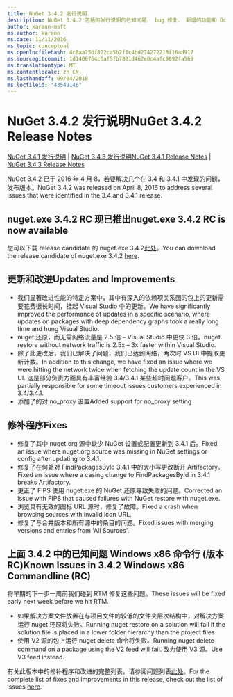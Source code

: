 ```yaml
---
title: NuGet 3.4.2 发行说明
description: NuGet 3.4.2 包括的发行说明的已知问题、 bug 修复、 新增的功能和 Dcr。
author: karann-msft
ms.author: karann
ms.date: 11/11/2016
ms.topic: conceptual
ms.openlocfilehash: 4c8aa75df822ca5b2f1c4bd274272218f16ad917
ms.sourcegitcommit: 1d1406764c6af5fb7801d462e0c4afc9092fa569
ms.translationtype: MT
ms.contentlocale: zh-CN
ms.lasthandoff: 09/04/2018
ms.locfileid: "43549146"
---
```

# <a name="nuget-342-release-notes"></a><span data-ttu-id="3037e-103">NuGet 3.4.2 发行说明</span><span class="sxs-lookup"><span data-stu-id="3037e-103">NuGet 3.4.2 Release Notes</span></span>

<span data-ttu-id="3037e-104">[NuGet 3.4.1 发行说明](../release-notes/nuget-3.4.1.md) | [NuGet 3.4.3 发行说明](../release-notes/nuget-3.4.3.md)</span><span class="sxs-lookup"><span data-stu-id="3037e-104">[NuGet 3.4.1 Release Notes](../release-notes/nuget-3.4.1.md) | [NuGet 3.4.3 Release Notes](../release-notes/nuget-3.4.3.md)</span></span>

<span data-ttu-id="3037e-105">NuGet 3.4.2 已于 2016 年 4 月 8，若要解决几个在 3.4 和 3.4.1 中发现的问题，发布版本。</span><span class="sxs-lookup"><span data-stu-id="3037e-105">NuGet 3.4.2 was released on April 8, 2016 to address several issues that were identified in the 3.4 and 3.4.1 release.</span></span>

## <a name="nugetexe-342-rc-is-now-available"></a><span data-ttu-id="3037e-106">nuget.exe 3.4.2 RC 现已推出</span><span class="sxs-lookup"><span data-stu-id="3037e-106">nuget.exe 3.4.2 RC is now available</span></span>

<span data-ttu-id="3037e-107">您可以下载 release candidate 的 nuget.exe 3.4.2[此处](https://dist.nuget.org/index.html)。</span><span class="sxs-lookup"><span data-stu-id="3037e-107">You can download the release candidate of nuget.exe 3.4.2 [here](https://dist.nuget.org/index.html).</span></span>

## <a name="updates-and-improvements"></a><span data-ttu-id="3037e-108">更新和改进</span><span class="sxs-lookup"><span data-stu-id="3037e-108">Updates and Improvements</span></span>

* <span data-ttu-id="3037e-109">我们显著改进性能的特定方案中，其中有深入的依赖项关系图的包上的更新需要花费很长时间，挂起 Visual Studio 中的更新。</span><span class="sxs-lookup"><span data-stu-id="3037e-109">We have significantly improved the performance of updates in a specific scenario, where updates on packages with deep dependency graphs took a really long time and hung Visual Studio.</span></span>
* <span data-ttu-id="3037e-110">nuget 还原，而无需网络流量是 2.5 倍 – Visual Studio 中更快 3 倍。</span><span class="sxs-lookup"><span data-stu-id="3037e-110">nuget restore without network traffic is 2.5x – 3x faster within Visual Studio.</span></span>
* <span data-ttu-id="3037e-111">除了此更改后，我们已解决了问题，我们已达到网络，两次时 VS UI 中提取更新计数。</span><span class="sxs-lookup"><span data-stu-id="3037e-111">In addition to this change, we have fixed an issue where we were hitting the network twice when fetching the update count in the VS UI.</span></span> <span data-ttu-id="3037e-112">这是部分负责方面具有丰富经验 3.4/3.4.1 某些超时问题客户。</span><span class="sxs-lookup"><span data-stu-id="3037e-112">This was partially responsible for some timeout issues customers experienced in 3.4/3.4.1.</span></span>
* <span data-ttu-id="3037e-113">添加了的对 no_proxy 设置</span><span class="sxs-lookup"><span data-stu-id="3037e-113">Added support for no_proxy setting</span></span>

## <a name="fixes"></a><span data-ttu-id="3037e-114">修补程序</span><span class="sxs-lookup"><span data-stu-id="3037e-114">Fixes</span></span>

* <span data-ttu-id="3037e-115">修复了其中 nuget.org 源中缺少 NuGet 设置或配置更新到 3.4.1 后。</span><span class="sxs-lookup"><span data-stu-id="3037e-115">Fixed an issue where nuget.org source was missing in NuGet settings or config after updating to 3.4.1.</span></span>
* <span data-ttu-id="3037e-116">修复了在何处对 FindPackagesById 3.4.1 中的大小写更改断开 Artifactory。</span><span class="sxs-lookup"><span data-stu-id="3037e-116">Fixed an issue where a casing change to FindPackagesById in 3.4.1 breaks Artifactory.</span></span>
* <span data-ttu-id="3037e-117">更正了 FIPS 使用 nuget.exe 的 NuGet 还原导致失败的问题。</span><span class="sxs-lookup"><span data-stu-id="3037e-117">Corrected an issue with FIPS that caused failures with NuGet restore with nuget.exe.</span></span>
* <span data-ttu-id="3037e-118">浏览具有无效的图标 URL 源时，修复了故障。</span><span class="sxs-lookup"><span data-stu-id="3037e-118">Fixed a crash when browsing sources with invalid icon URL.</span></span>
* <span data-ttu-id="3037e-119">修复了与合并版本和所有源中的条目的问题。</span><span class="sxs-lookup"><span data-stu-id="3037e-119">Fixed issues with merging versions and entries from 'All Sources'.</span></span>

## <a name="known-issues-in-342-windows-x86-commandline-rc"></a><span data-ttu-id="3037e-120">上面 3.4.2 中的已知问题 Windows x86 命令行 (版本 RC)</span><span class="sxs-lookup"><span data-stu-id="3037e-120">Known Issues in 3.4.2 Windows x86 Commandline (RC)</span></span>

<span data-ttu-id="3037e-121">将早期的下一步一周前我们碰到 RTM 修复这些问题。</span><span class="sxs-lookup"><span data-stu-id="3037e-121">These issues will be fixed early next week before we hit RTM.</span></span>

*  <span data-ttu-id="3037e-122">如果解决方案文件放置在与项目文件的较低的文件夹层次结构中，对解决方案运行 nuget 还原将失败。</span><span class="sxs-lookup"><span data-stu-id="3037e-122">Running nuget restore on a solution will fail if the solution file is placed in a lower folder hierarchy than the project files.</span></span>
*  <span data-ttu-id="3037e-123">使用 V2 源的包上运行 nuget delete 命令将失败。</span><span class="sxs-lookup"><span data-stu-id="3037e-123">Running nuget delete command on a package using the V2 feed will fail.</span></span> <span data-ttu-id="3037e-124">改为使用 V3 源。</span><span class="sxs-lookup"><span data-stu-id="3037e-124">Use V3 feed instead.</span></span>


<span data-ttu-id="3037e-125">有关此版本中的修补程序和改进的完整列表，请参阅问题列表[此处](https://github.com/NuGet/Home/issues?utf8=%E2%9C%93&q=is%3Aissue+milestone%3A3.4.2++is%3Aclosed+)。</span><span class="sxs-lookup"><span data-stu-id="3037e-125">For the complete list of fixes and improvements in this release, check out the list of issues [here](https://github.com/NuGet/Home/issues?utf8=%E2%9C%93&q=is%3Aissue+milestone%3A3.4.2++is%3Aclosed+).</span></span>